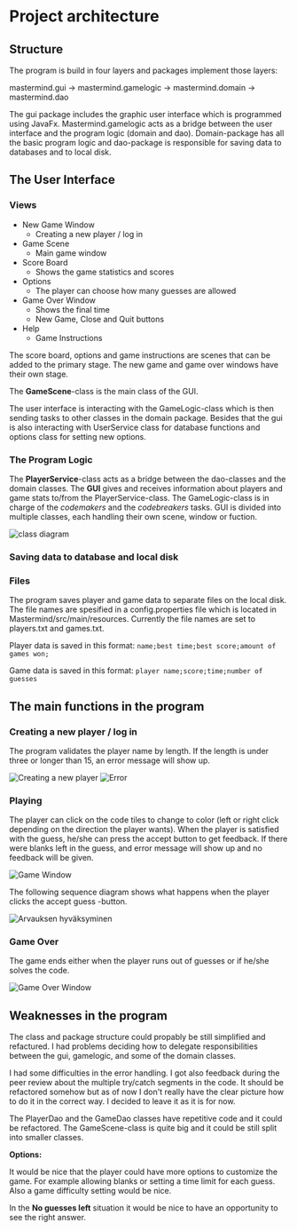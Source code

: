 # Project architecture

## Structure
The program is build in four layers and packages implement those layers:

mastermind.gui -> mastermind.gamelogic -> mastermind.domain -> mastermind.dao

The gui package includes the graphic user interface which is programmed using JavaFx. Mastermind.gamelogic acts as a bridge between the user interface and the program logic (domain and dao). Domain-package has all the basic program logic and dao-package is responsible for saving data to databases and to local disk.

## The User Interface
### Views
* New Game Window
	* Creating a new player / log in
* Game Scene
	* Main game window
* Score Board
	* Shows the game statistics and scores
* Options
	* The player can choose how many guesses are allowed
* Game Over Window
	* Shows the final time
	* New Game, Close and Quit buttons
* Help
	* Game Instructions

The score board, options and game instructions are scenes that can be added to the primary stage. The new game and game over windows have their own stage. 

The **GameScene**-class is the main class of the GUI. 

The user interface is interacting with the GameLogic-class which is then sending tasks to other classes in the domain package. Besides that the gui is also interacting with UserService class for database functions and options class for setting new options. 

### The Program Logic

The **PlayerService**-class acts as a bridge between the dao-classes and the domain classes.  The **GUI** gives and receives information about players and game stats to/from the PlayerService-class. The GameLogic-class is in charge of the *codemakers* and the *codebreakers* tasks. GUI is divided into multiple classes, each handling their own scene, window or fuction. 

![class diagram](https://github.com/TuuliTG/Ohte/blob/main/Documents/misc/MastermindLuokkakaavio.jpg)

### Saving data to database and local disk

### Files
The program saves player and game data to separate files on the local disk. The file names are spesified in a config.properties file which is located in Mastermind/src/main/resources. Currently the file names are set to players.txt and games.txt.

Player data is saved in this format:
`name;best time;best score;amount of games won;`

Game data is saved in this format:
`player name;score;time;number of guesses`

## The main functions in the program

### Creating a new player / log in

The program validates the player name by length. If the length is under three or longer than 15, an error message will show  up. 

![Creating a new player](https://github.com/TuuliTG/Ohte/blob/main/Documents/misc/newGameWindow.png)
![Error](https://github.com/TuuliTG/Ohte/blob/main/Documents/misc/newGameError.png)

### Playing

The player can click on the code tiles to change to color (left or right click depending on the direction the player wants).
When the player is satisfied with the guess, he/she can press the accept button to get feedback. If there were blanks left in the guess, and error message will show up and no feedback will be given.

![Game Window](https://github.com/TuuliTG/Ohte/blob/main/Documents/misc/gameWindow.png)

The following sequence diagram shows what happens when the player clicks the accept guess -button. 

![Arvauksen hyväksyminen](https://github.com/TuuliTG/Ohte/blob/main/Documents/misc/MastermindSekvenssikaavio.png)

 

### Game Over

The game ends either when the player runs out of guesses or if he/she solves the code. 

![Game Over Window](https://github.com/TuuliTG/Ohte/blob/main/Documents/misc/gameOverWindow.png)

## Weaknesses in the program

The class and package structure could propably be still simplified and refactured. I had problems deciding how to delegate responsibilities between the gui, gamelogic, and some of the domain classes. 

I had some difficulties in the error handling. I got also feedback during the peer review about the multiple try/catch segments in the code. It should be refactored somehow but as of now I don't really have the clear picture how to do it in the correct way. I decided to leave it as it is for now. 

The PlayerDao and the GameDao classes have repetitive code and it could be refactored. 
The GameScene-class is quite big and it could be still split into smaller classes.
 

**Options:** 

It would be nice that the player could have more options to customize the game. For example allowing blanks or setting a time limit for each guess. Also a game difficulty setting would be nice. 

In the  **No guesses left** situation it would be nice to have an opportunity to see the right answer. 